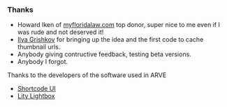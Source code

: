 
### Thanks ###

*   Howard Iken of [myfloridalaw.com](https://www.myfloridalaw.com) top donor, super nice to me even if I was rude and not deserved it!
*   [Ilya Grishkov](https://www.ilyagrishkov.com) for bringing up the idea and the first code to cache thumbnail urls.
*   Anybody giving contructive feedback, testing beta versions.
*   Anybody I forgot.

Thanks to the developers of the software used in ARVE

*   [Shortcode UI](https://wordpress.org/plugins/shortcode-ui/)
*   [Lity Lightbox](http://sorgalla.com/lity/)
